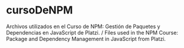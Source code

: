 # cursoDeNPM
Archivos utilizados en el Curso de NPM: Gestión de Paquetes y Dependencias en JavaScript de Platzi. / Files used in the NPM Course:  Package and Dependency Management in JavaScript from Platzi.
